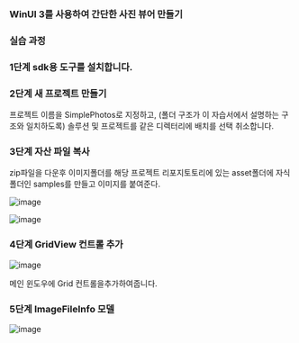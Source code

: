 ### WinUI 3를 사용하여 간단한 사진 뷰어 만들기

### 실습 과정 

### 1단계 sdk용 도구를 설치합니다.

### 2단계 새 프로젝트 만들기

프로젝트 이름을 SimplePhotos로 지정하고, (폴더 구조가 이 자습서에서 설명하는 구조와 일치하도록) 솔루션 및 프로젝트를 같은 디렉터리에 배치를 선택 취소합니다.

### 3단계 자산 파일 복사

zip파일을 다운후 이미지폴더를 해당 프로젝트 리포지토토리에 있는 asset폴더에 자식폴더인 samples를 만들고 이미지를 붙여준다.

![image](https://github.com/qkrgudals1030/viewer/assets/50895124/9dc9dc76-b0e5-4708-bf18-2adb0e652830)

![image](https://github.com/qkrgudals1030/viewer/assets/50895124/339c816a-5285-413f-bbfd-f4e4e44cf91f)

### 4단계 GridView 컨트롤 추가

![image](https://github.com/qkrgudals1030/viewer/assets/50895124/4d55566c-9857-4477-9d60-33752f9268ac)

메인 윈도우에 Grid 컨트롤을추가하여줍니다. 

### 5단계 ImageFileInfo 모델

![image](https://github.com/qkrgudals1030/viewer/assets/50895124/c45c7247-b840-4b14-9a9d-ffda77e59621)
